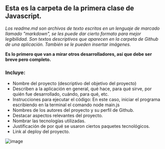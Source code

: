 ## Esta es la carpeta de la primera clase de Javascript. 

*Los readme.md son archivos de texto escritos en un lenguaje de marcado llamado "markdown", se les puede dar cierto formato para mejor legibilidad. Son textos descriptivos que aparecen en la carpeta de Github de una aplicación. También se le pueden insertar imágenes.*

**Es lo primero que van a mirar otros desarrolladores, así que debe ser breve pero completo.**

### Incluye:
- Nombre del proyecto (descriptivo del objetivo del proyecto)
- Describen a la aplicación en general, qué hace, para qué sirve, por quién fue desarrollado, cuándo, para qué, etc.
- Instrucciones para ejecutar el código:
En este caso, iniciar el programa escribiendo en la terminal el comando 
node main.js
- Nombres de los autores del proyecto y su perfil de Github.
- Destacar aspectos relevantes del proyecto.
- Nombrar las tecnologías utilizadas.
- Justificación de por qué se usaron ciertos paquetes tecnológicos.
- Link al deploy del proyecto.

![image](https://img.freepik.com/free-photo/programming-background-with-person-working-with-codes-computer_23-2150010125.jpg?w=826&t=st=1689188802~exp=1689189402~hmac=05f479772533357acdb0f10062a8f940c5de2c88ea3d3bbe5175591d63ebfe67)